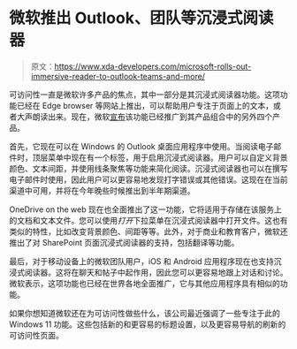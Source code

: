 # 微软推出 Outlook、团队等沉浸式阅读器

> 原文：<https://www.xda-developers.com/microsoft-rolls-out-immersive-reader-to-outlook-teams-and-more/>

可访问性一直是微软许多产品的焦点，其中一部分是其沉浸式阅读器功能。这项功能已经在 Edge browser 等网站上推出，可以帮助用户专注于页面上的文本，或者大声朗读出来。现在，微软[宣布](https://techcommunity.microsoft.com/t5/education-blog/immersive-reader-now-available-in-outlook-desktop-teams-mobile/ba-p/2616375)该功能已经推广到其产品组合中的另外四个产品。

首先，它现在可以在 Windows 的 Outlook 桌面应用程序中使用。当阅读电子邮件时，顶层菜单中现在有一个标签，用于启用沉浸式阅读器。用户可以自定义背景颜色、文本间距，并使用线条聚焦等功能来简化阅读。沉浸式阅读器也可以在撰写电子邮件时使用，因此用户可以更容易地发现打字错误或其他错误。这现在在当前渠道中可用，并将在今年晚些时候推出到半年期渠道。

OneDrive on the web 现在也全面推出了这一功能，它将适用于存储在该服务上的文档和文本文件。您可以使用*打开*下拉菜单在沉浸式阅读器中打开文件。这也有类似的特性，比如改变背景颜色、间距等等。此外，对于商业和教育客户，微软还推出了对 SharePoint 页面沉浸式阅读器的支持，包括翻译等功能。

最后，对于移动设备上的微软团队用户，iOS 和 Android 应用程序现在也支持沉浸式阅读器。这将在聊天和帖子中起作用，因此您可以更容易地跟上对话和讨论。微软表示，这项功能也已经在世界各地全面推广，它与其他应用程序具有相似的功能。

如果你想知道微软还在为可访问性做些什么，该公司最近强调了一些专注于此的 Windows 11 功能。这些包括新的和更容易的标题设置，以及更容易导航的刷新的可访问性页面。